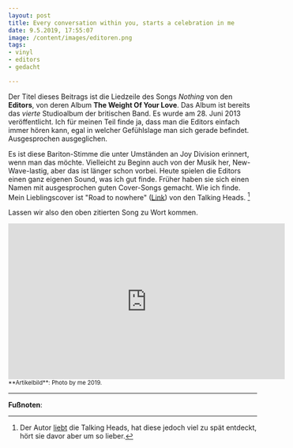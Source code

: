 ```yaml
---
layout: post
title: Every conversation within you, starts a celebration in me
date: 9.5.2019, 17:55:07
image: /content/images/editoren.png
tags:
- vinyl
- editors
- gedacht

---
```

Der Titel dieses Beitrags ist die Liedzeile des Songs *Nothing* von den **Editors**, von deren Album **The Weight Of Your Love**. Das Album ist bereits das *vierte* Studioalbum der britischen Band. Es wurde am 28. Juni 2013 veröffentlicht. Ich für meinen Teil finde ja, dass man die Editors einfach immer hören kann, egal in welcher Gefühlslage man sich gerade befindet. Ausgesprochen ausgeglichen.

Es ist diese Bariton-Stimme die unter Umständen an Joy Division erinnert, wenn man das möchte. Vielleicht zu Beginn auch von der Musik her, New-Wave-lastig, aber das ist länger schon vorbei. Heute spielen die Editors einen ganz eigenen Sound, was ich gut finde. Früher haben sie sich einen Namen mit ausgesprochen guten Cover-Songs gemacht. Wie ich finde. Mein Lieblingscover ist "Road to nowhere" ([Link](https://www.youtube.com/watch?v=HoqA2rHqk6g)) von den Talking Heads. [^1]

Lassen wir also den oben zitierten Song zu Wort kommen.

<div align="center">
  <iframe width="560" height="315" src="https://www.youtube.com/embed/i0MtTAW2bAo" frameborder="0" allow="accelerometer; autoplay; encrypted-media; gyroscope; picture-in-picture" allowfullscreen></iframe>
</div>

<small>
**Artikelbild**: Photo by me 2019.
</small>

---

**Fußnoten**:

[^1]: Der Autor [liebt](https://apfelhammer.de/2016/11/29/talking-heads-remain-in-light/) die Talking Heads, hat diese jedoch viel zu spät entdeckt, hört sie davor aber um so lieber.

